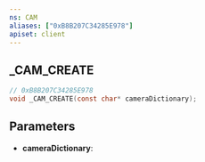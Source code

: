 ```yaml
---
ns: CAM
aliases: ["0xB8B207C34285E978"]
apiset: client
---
```

## _CAM_CREATE

```c
// 0xB8B207C34285E978
void _CAM_CREATE(const char* cameraDictionary);
```


## Parameters
* **cameraDictionary**:



